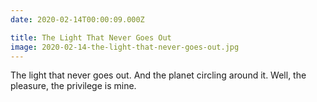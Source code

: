 ```yaml
---
date: 2020-02-14T00:00:09.000Z

title: The Light That Never Goes Out
image: 2020-02-14-the-light-that-never-goes-out.jpg
---
```


The light that never goes out.
And the planet circling around it.
Well, the pleasure, the privilege is mine.
